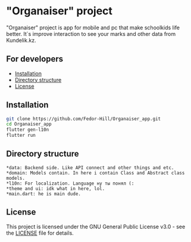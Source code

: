 # "Organaiser" project
"Organaiser" project is app for mobile and pc that make schoolkids life better. 
It`s improve interaction to see your marks and other data from Kundelik.kz.  

## For developers
- [Installation](#installation)
- [Directory structure](#directorystructure)
- [License](#license)

## Installation
```bash
git clone https://github.com/Fedor-Hill/Organaiser_app.git 
cd Organaiser_app 
flutter gen-l10n
flutter run 
```

## Directory structure
    *data: Backend side. Like API connect and other things and etc.
    *domain: Models contain. In here i contain Class and Abstract class models.
    *l10n: For localization. Language ну ты понял (:
    *theme and ui: idk what in here, lol. 
    *main.dart: he is main dude. 

## License
This project is licensed under the GNU General Public License v3.0 - see the [LICENSE](LICENSE) file for details.
